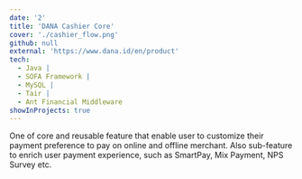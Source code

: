 ```yaml
---
date: '2'
title: 'DANA Cashier Core'
cover: './cashier_flow.png'
github: null
external: 'https://www.dana.id/en/product'
tech:
  - Java |
  - SOFA Framework |
  - MySQL |
  - Tair |
  - Ant Financial Middleware
showInProjects: true
---
```


One of core and reusable feature that enable user to customize their payment preference to pay on online and offline merchant. Also sub-feature to enrich user payment experience, such as SmartPay, Mix Payment, NPS Survey etc.

